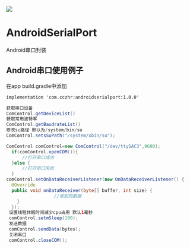 [![](https://img.shields.io/badge/androidserialport-1.0.1-brightgreen.svg)](https://bintray.com/cczhr/android-serialport/AndroidSerialPort)
# AndroidSerialPort
Android串口封装
## Android串口使用例子
在app build.gradle中添加
```xml
implementation 'com.cczhr:androidserialport:1.0.0'
```
```java
获取串口设备
ComControl.getDeviceList()
获取常用波特率
ComControl.getBaudrateList()
修改su路径 默认为/system/bin/su
ComControl.setsSuPath("/system/xbin/su");

ComControl comControl=new ComControl("/dev/ttySAC3",9600);
  if(comControl.openCOM()){
      //打开串口成功
  }else {
      //打开串口失败
  }
comControl.setOnDataReceiverListener(new OnDataReceiverListener() {
  @Override
  public void onDataReceiver(byte[] buffer, int size) {
                  //收到的数据
    }
  });
 设置线程休眠时间减少cpu占用 默认1毫秒
 comControl.setmSleep(100);
 发送数据
 comControl.sendData(bytes);
 关闭串口
 comControl.closeCOM();
```
